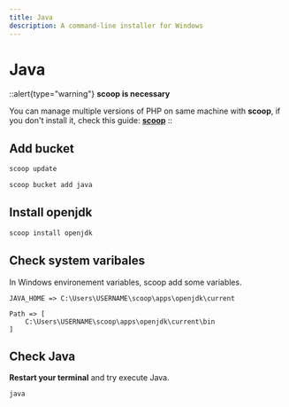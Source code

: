 ```yaml
---
title: Java
description: A command-line installer for Windows
---
```


# Java

::alert{type="warning"}
**scoop is necessary**
>
You can manage multiple versions of PHP on same machine with **scoop**, if you don't install it, check this guide: [**scoop**](/os-server/windows/scoop/install)
::

## Add bucket

```bash
scoop update
```

```bash
scoop bucket add java
```

## Install openjdk

```bash
scoop install openjdk
```

## Check system varibales

In Windows environement variables, scoop add some variables.

```
JAVA_HOME => C:\Users\USERNAME\scoop\apps\openjdk\current
```

```
Path => [
    C:\Users\USERNAME\scoop\apps\openjdk\current\bin
]
```

## Check Java

**Restart your terminal** and try execute Java.

```bash
java
```
